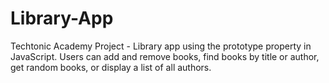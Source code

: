 # Library-App
Techtonic Academy Project - Library app using the prototype property in JavaScript. Users can add and remove books, find books by title or author, get random books, or display a list of all authors.
